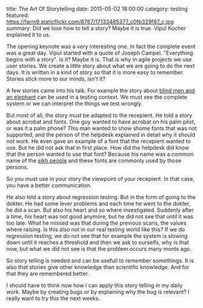 title: The Art Of Storytelling
date: 2015-05-02 18:00:00
category: testing
featured: https://farm9.staticflickr.com/8767/17133485377_c0fb329f87_c.jpg
summary:  Did we lose how to tell a story? Maybe it is true. Vipul Kocher explained it to us.

The opening keynote was a very interesting one. In fact the complete event was a great day. Vipul started with a quote of Joseph Campel. "Everything begins with a story". Is it? Maybe it is. That is why in agile projects we use user stories. We create a little story about what we are going to do the next days. It is written in a kind of story so that it is more easy to remember. Stories stick more to our minds, isn't it? 

A few stories came into his talk. For example the story about [blind men and an elephant](http://en.wikipedia.org/wiki/Blind_men_and_an_elephant) can be used in a testing context. We must see the complete system or we can interpret the things we test wrongly.

But most of all, the story must be adapted to the recepient. He told a story about acrobat and fonts. One guy wanted to have acrobat on his palm pilot, or was it a palm phone? This man wanted to show shome fonts that was not supported, and the person of the helpdesk explained in detail why it should not work. He even gave an example of a font that the recepient wanted to use. But he did not ask that in first place. How did the helpdesk did know that the person wanted to use that font? Because his name was a common name of the [sikh people](http://en.wikipedia.org/wiki/Sikh) and these fonts are commonly used by those persons.

So you must use in your story the viewpoint of your recepient. In that case, you have a better communication.

He also told a story about regression testing. But in the form of going to the dokter. He had some lever problems and each time he went to the dokter, he did a scan. But also his heart and so where investigated. Suddenly after a time, his heart was not good anymore, but he did not see that until it was too late. What he missed was that during the previous scans, the values where raising. Is this also not in our real testing world like this? If we do regression testing, we do not see that for example the system is slowing down until it reaches a threshold and then we ask to ourselfs, why is that now, but what we did not see is that the problem occurs many monts ago.

So story telling is needed and can be usefull to remember somethings. It is also that stories give other knowledge than scientific knowledge. And for that they are remembered better.

I should have to think now how I can apply this story telling in my daily work. Maybe by creating bugs or by explaining why the bug is relevant? I really want to try this the next weeks.

